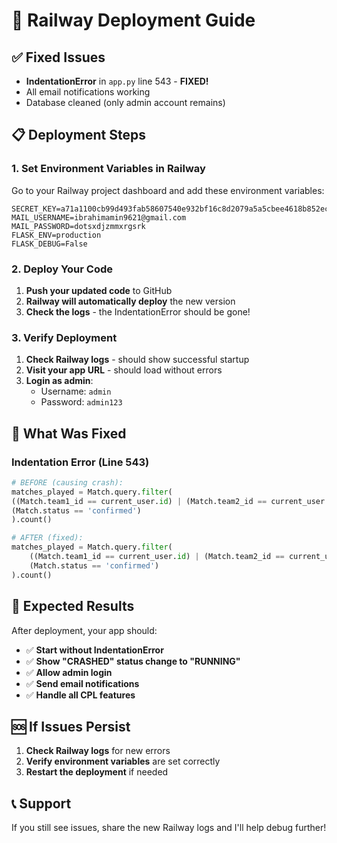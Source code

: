 # 🚀 Railway Deployment Guide

## ✅ **Fixed Issues**
- **IndentationError** in `app.py` line 543 - **FIXED!**
- All email notifications working
- Database cleaned (only admin account remains)

## 📋 **Deployment Steps**

### **1. Set Environment Variables in Railway**

Go to your Railway project dashboard and add these environment variables:

```
SECRET_KEY=a71a1100cb99d493fab58607540e932bf16c8d2079a5a5cbee4618b852ecec63
MAIL_USERNAME=ibrahimamin9621@gmail.com
MAIL_PASSWORD=dotsxdjzmmxrgsrk
FLASK_ENV=production
FLASK_DEBUG=False
```

### **2. Deploy Your Code**

1. **Push your updated code** to GitHub
2. **Railway will automatically deploy** the new version
3. **Check the logs** - the IndentationError should be gone!

### **3. Verify Deployment**

1. **Check Railway logs** - should show successful startup
2. **Visit your app URL** - should load without errors
3. **Login as admin**:
   - Username: `admin`
   - Password: `admin123`

## 🔧 **What Was Fixed**

### **Indentation Error (Line 543)**
```python
# BEFORE (causing crash):
matches_played = Match.query.filter(
((Match.team1_id == current_user.id) | (Match.team2_id == current_user.id)) &
(Match.status == 'confirmed')
).count()

# AFTER (fixed):
matches_played = Match.query.filter(
    ((Match.team1_id == current_user.id) | (Match.team2_id == current_user.id)) &
    (Match.status == 'confirmed')
).count()
```

## 🎉 **Expected Results**

After deployment, your app should:
- ✅ **Start without IndentationError**
- ✅ **Show "CRASHED" status change to "RUNNING"**
- ✅ **Allow admin login**
- ✅ **Send email notifications**
- ✅ **Handle all CPL features**

## 🆘 **If Issues Persist**

1. **Check Railway logs** for new errors
2. **Verify environment variables** are set correctly
3. **Restart the deployment** if needed

## 📞 **Support**

If you still see issues, share the new Railway logs and I'll help debug further! 